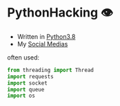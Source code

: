 # PythonHacking :eye:

- Written in [Python3.8](https://www.python.org/downloads/release/python-380/)
- My [Social Medias](https://youtu.be/iik25wqIuFo)


often used:
```py
from threading import Thread
import requests
import socket
import queue
import os
```
